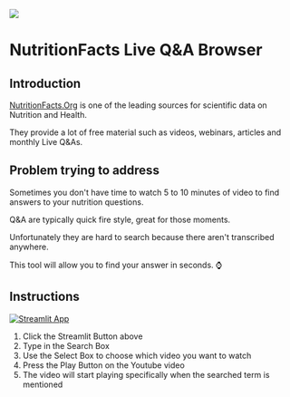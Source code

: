 ![](https://nutritionfacts.z2systems.com/neon/resource/nutritionfacts/templateImage/logoImage_41.png?r=5253053473016674)

# NutritionFacts Live Q&A Browser

## Introduction 

[NutritionFacts.Org](https://nutritionfacts.org/) is one of the leading sources for scientific data on Nutrition and Health. 

They provide a lot of free material such as videos, webinars, articles and monthly Live Q&As.

## Problem trying to address

Sometimes you don't have time to watch 5 to 10 minutes of video to find answers to your nutrition questions.

Q&A are typically quick fire style, great for those moments.

Unfortunately they are hard to search because there aren't transcribed anywhere.

This tool will allow you to find your answer in seconds. ⌚

## Instructions

[![Streamlit App](https://static.streamlit.io/badges/streamlit_badge_black_white.svg)](https://share.streamlit.io/kassiusklay/NutritionFacts)

1. Click the Streamlit Button above
2. Type in the Search Box 
3. Use the Select Box to choose which video you want to watch
4. Press the Play Button on the Youtube video
5. The video will start playing specifically when the searched term is mentioned
